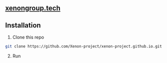 ## [xenongroup.tech](https://xenongroup.tech)

## Installation

1. Clone this repo

  ```bash
  git clone https://github.com/Xenon-project/xenon-project.github.io.git
  ```

2. Run





